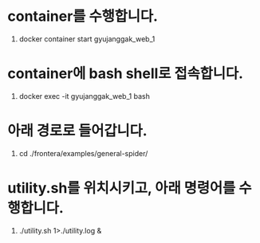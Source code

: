 # container를 수행합니다. 
1. docker container start gyujanggak_web_1 

# container에 bash shell로 접속합니다.
1. docker exec -it gyujanggak_web_1 bash 
 
# 아래 경로로 들어갑니다. 
1. cd ./frontera/examples/general-spider/

# utility.sh를 위치시키고, 아래 명령어를 수행합니다.
1. ./utility.sh 1>./utility.log &  

